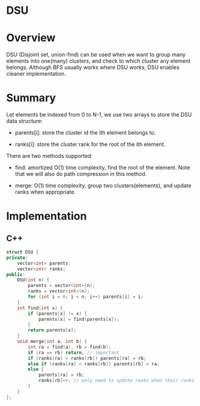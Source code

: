 # DSU

# Overview

DSU (Disjoint set, union-find) can be used when we want to group many elements into one(many) clusters, and check to which cluster any element belongs. Although BFS usually works where DSU works, DSU enables cleaner implementation.

# Summary

Let elements be indexed from 0 to N-1, we use two arrays to store the DSU data structure:

- parents[i]: store the cluster id the ith element belongs to.

- ranks[i]: store the cluster rank for the root of the ith element.

There are two methods supported:

- find: amortized O(1) time complexity, find the root of the element. Note that we will also do path compression in this method.

- merge: O(1) time complexity, group two clusters(elements), and update ranks when appropriate.

# Implementation

## C++
```c++
struct DSU {
private:
    vector<int> parents;
    vector<int> ranks;
public:
    DSU(int n) {
        parents = vector<int>(n);
        ranks = vector<int>(n);
        for (int i = 0; i < n; i++) parents[i] = i;
    }
    int find(int x) {
        if (parents[x] != x) {
            parents[x] = find(parents[x]);
        }
        return parents[x];
    }
    void merge(int a, int b) {
        int ra = find(a), rb = find(b);
        if (ra == rb) return; // important
        if (ranks[ra] > ranks[rb]) parents[ra] = rb;
        else if (ranks[ra] < ranks[rb]) parents[rb] = ra;
        else {
            parents[ra] = rb;
            ranks[rb]++; // only need to update ranks when their ranks are different.
        }
    }
};
```